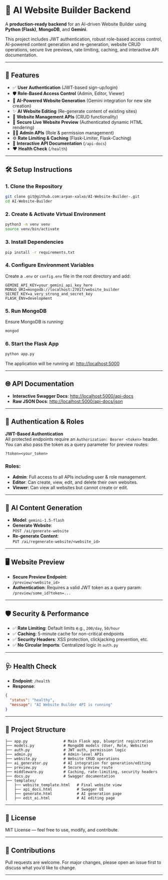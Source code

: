 # 🧠 AI Website Builder Backend

A **production-ready backend** for an AI-driven Website Builder using **Python (Flask)**, **MongoDB**, and **Gemini**.

This project includes JWT authentication, robust role-based access control, AI-powered content generation and re-generation, website CRUD operations, secure live previews, rate limiting, caching, and interactive API documentation.

---

## 🚀 Features

- ✅ **User Authentication** (JWT-based sign-up/login)
- 🛡️ **Role-Based Access Control** (Admin, Editor, Viewer)
- 🤖 **AI-Powered Website Generation** (Gemini integration for new site creation)
- ✨ **AI Website Editing** (Re-generate content of existing sites)
- 🧱 **Website Management APIs** (CRUD functionality)
- 🔐 **Secure Live Website Preview** (Authenticated dynamic HTML rendering)
- 🧑‍💼 **Admin APIs** (Role & permission management)
- ⚙️ **Rate Limiting & Caching** (Flask-Limiter, Flask-Caching)
- 📘 **Interactive API Documentation** (`/api-docs`)
- ❤️ **Health Check** (`/health`)

---

## 🛠️ Setup Instructions

### 1. Clone the Repository

```bash
git clone git@github.com:arpan-xalxo/AI-Website-Builder-.git
cd AI-Website-Builder
```

### 2. Create & Activate Virtual Environment

```bash
python3 -m venv venv
source venv/bin/activate
```

### 3. Install Dependencies

```bash
pip install -r requirements.txt
```

### 4. Configure Environment Variables

Create a `.env` or `config.env` file in the root directory and add:

```
GEMINI_API_KEY=your_gemini_api_key_here
MONGO_URI=mongodb://localhost:27017/website_builder
SECRET_KEY=a_very_strong_and_secret_key
FLASK_ENV=development
```

### 5. Run MongoDB

Ensure MongoDB is running:

```bash
mongod
```

### 6. Start the Flask App

```bash
python app.py
```

The application will be running at: [http://localhost:5000](http://localhost:5000)

---

## 🌐 API Documentation

- **Interactive Swagger Docs**: [http://localhost:5000/api-docs](http://localhost:5000/api-docs)
- **Raw JSON Docs**: [http://localhost:5000/api-docs/json](http://localhost:5000/api-docs/json)

---

## 🔑 Authentication & Roles

**JWT-Based Authentication**  
All protected endpoints require an `Authorization: Bearer <token>` header.  
You can also pass the token as a query parameter for preview routes:
```
?token=<your_token>
```

### Roles:

- **Admin**: Full access to all APIs including user & role management.
- **Editor**: Can create, view, edit, and delete their own websites.
- **Viewer**: Can view all websites but cannot create or edit.

---

## 🧠 AI Content Generation

- **Model**: `gemini-1.5-flash`
- **Generate Website**:  
  `POST /ai/generate-website`
- **Re-generate Content**:  
  `PUT /ai/regenerate-website/<website_id>`

---

## 🖥️ Website Preview

- **Secure Preview Endpoint**:  
  `/preview/<website_id>`
- **Authentication**: Requires a valid JWT token as a query param:  
  `/preview/some_id?token=...`

---

## 🛡️ Security & Performance

- ✅ **Rate Limiting**: Default limits e.g., `200/day`, `50/hour`
- ✅ **Caching**: 5-minute cache for non-critical endpoints
- ✅ **Security Headers**: XSS protection, clickjacking prevention, etc.
- ✅ **No Circular Imports**: Centralized logic in `auth.py`

---

## 🩺 Health Check

- **Endpoint**: `/health`
- **Response**:
```json
{
  "status": "healthy",
  "message": "AI Website Builder API is running"
}
```

---

## 📂 Project Structure

```
├── app.py                # Main Flask app, blueprint registration
├── models.py             # MongoDB models (User, Role, Website)
├── auth.py               # JWT auth, permission logic
├── admin.py              # Admin-level APIs
├── website.py            # Website CRUD operations
├── ai_generator.py       # AI integration for generation/editing
├── preview.py            # Secure preview route
├── middleware.py         # Caching, rate-limiting, security headers
├── docs.py               # Swagger documentation
├── templates/
│   ├── website_template.html   # Final website view
│   ├── api_docs.html           # Swagger UI
│   ├── generate.html           # AI generation page
│   ├── edit_ai.html            # AI editing page
```

---

## 📄 License

MIT License — feel free to use, modify, and contribute.

---

## 🙌 Contributions

Pull requests are welcome. For major changes, please open an issue first to discuss what you’d like to change.

---
